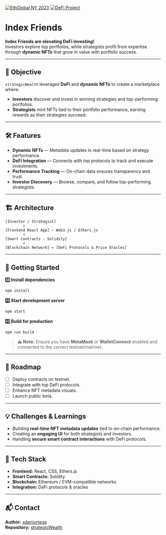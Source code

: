 [![EthGlobal NY 2023](https://img.shields.io/badge/EthGlobal-NY%202023-6c5ce7?style=for-the-badge&logo=ethereum)](#)
[![DeFi Project](https://img.shields.io/badge/Category-DeFi%20%26%20NFTs-00cec9?style=for-the-badge&logo=defi)](#)

# Index Friends

**Index Friends are elevating DeFi investing!**  
Investors explore top portfolios, while strategists profit from expertise through **dynamic NFTs** that grow in value with portfolio success.

---

## 📌 Objective
`strategicWealth` leverages **DeFi** and **dynamic NFTs** to create a marketplace where:
- **Investors** discover and invest in winning strategies and top-performing portfolios.
- **Strategists** mint NFTs tied to their portfolio performance, earning rewards as their strategies succeed.

---

## 🛠 Features
- **Dynamic NFTs** — Metadata updates in real-time based on strategy performance.
- **DeFi Integration** — Connects with top protocols to track and execute investments.
- **Performance Tracking** — On-chain data ensures transparency and trust.
- **Investor Discovery** — Browse, compare, and follow top-performing strategists.

---

## 🏗 Architecture
    [Investor / Strategist]
            ⬇
    [Frontend React App] — Web3.js / Ethers.js
            ⬇
    [Smart Contracts - Solidity]
            ⬇
    [Blockchain Network] ↔ [DeFi Protocols & Price Oracles]

---

## 🚀 Getting Started
**1️⃣ Install dependencies**
```bash
npm install
```
**2️⃣ Start development server**
```bash
npm start
```
**3️⃣ Build for production**
```bash
npm run build
```
> ⚠️ **Note:** Ensure you have **MetaMask** or **WalletConnect** enabled and connected to the correct testnet/mainnet.

---

## 📅 Roadmap
- [ ] Deploy contracts on testnet.
- [ ] Integrate with top DeFi protocols.
- [ ] Enhance NFT metadata visuals.
- [ ] Launch public beta.

---

## 💡 Challenges & Learnings
- Building **real-time NFT metadata updates** tied to on-chain performance.
- Creating an **engaging UI** for both strategists and investors.
- Handling **secure smart contract interactions** with DeFi protocols.

---

## 🧰 Tech Stack
- **Frontend:** React, CSS, Ethers.js
- **Smart Contracts:** Solidity
- **Blockchain:** Ethereum / EVM-compatible networks
- **Integration:** DeFi protocols & oracles

---

## 📬 Contact
**Author:** [xdaniortega](https://github.com/xdaniortega)  
**Repository:** [strategicWealth](https://github.com/xdaniortega/strategicWealth)
